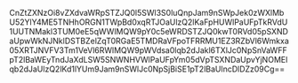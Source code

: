 CnZtZXNzOi8vZXdvaWRpSTZJQ0l5SWl3S0luQnpJam9nSWpJek0zWXlMbU52YlY4ME5TNHhORGN1TWpBd0xqRTJOaUlzQ2lKaFpHUWlPaUFpTkRVdU1UUTNMakl3TUM0eE5qWWlMQW9pY0c5eWRDSTZJQ0kwT0RVd05pSXNDaUpwWkNJNklDSTBZelZqT0RGaE5TMDRaVFpoTFRRMU1EZ3RZbVl6Wmkxa05XRTJNVFV3Tm1VeVl6RWlMQW9pWVdsa0lqb2dJakl6TXlJc0NpSnVaWFFpT2lBaWEyTndJaXdLSW5SNWNHVWlPaUFpYm05dVpTSXNDaUpvYjNOMElqb2dJaUlzQ2lKd1lYUm9Jam9nSWlJc0NpSjBiSE1pT2lBaUlncDlDZz09Cg==
